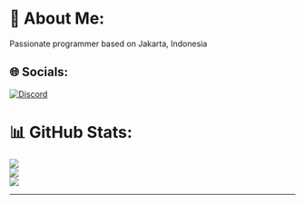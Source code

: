 # 💫 About Me:
Passionate programmer based on Jakarta, Indonesia


## 🌐 Socials:
[![Discord](https://img.shields.io/badge/Discord-%237289DA.svg?logo=discord&logoColor=white)](htttps://discord.gg/Dixtel#4980) 
# 📊 GitHub Stats:
![](https://github-readme-stats.vercel.app/api?username=Stefanuswilfrid&theme=dark&hide_border=false&include_all_commits=false&count_private=false)<br/>
![](https://github-readme-streak-stats.herokuapp.com/?user=Stefanuswilfrid&theme=dark&hide_border=false)<br/>
![](https://github-readme-stats.vercel.app/api/top-langs/?username=Stefanuswilfrid&theme=dark&hide_border=false&include_all_commits=false&count_private=false&layout=compact)

---
